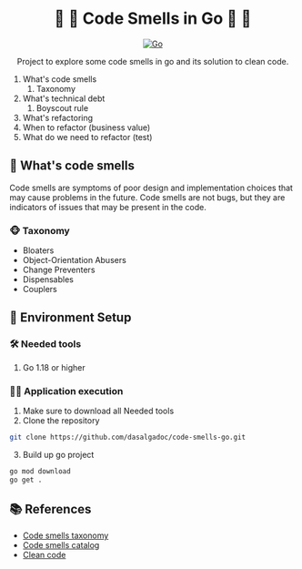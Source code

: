 <h1 align="center">
  🚀 🐹 Code Smells in Go 🐹 🚀 
</h1>

<p align="center">
    <a href="#"><img src="https://img.shields.io/badge/technology-go-blue.svg" alt="Go"/></a>
</p>

<p align="center">
  Project to explore some code smells in go and its solution to clean code.
</p>

1. What's code smells
   1. Taxonomy
2. What's technical debt
   1. Boyscout rule
3. What's refactoring
4. When to refactor (business value)
5. What do we need to refactor (test)

## 🤔 What's code smells

Code smells are symptoms of poor design and implementation choices that may cause problems in the future. 
Code smells are not bugs, but they are indicators of issues that may be present in the code.

### 🐵 Taxonomy

- Bloaters
- Object-Orientation Abusers
- Change Preventers
- Dispensables
- Couplers


## 🧲 Environment Setup

### 🛠️ Needed tools

1. Go 1.18 or higher

### 🏃🏻 Application execution

1. Make sure to download all Needed tools
2. Clone the repository
```bash
git clone https://github.com/dasalgadoc/code-smells-go.git
```
3. Build up go project
```bash
go mod download
go get .
```

## 📚 References

- [Code smells taxonomy](https://mmantyla.github.io/BadCodeSmellsTaxonomy)
- [Code smells catalog](https://refactoring.com/catalog/)
- [Clean code](https://refactoring.guru/refactoring)
